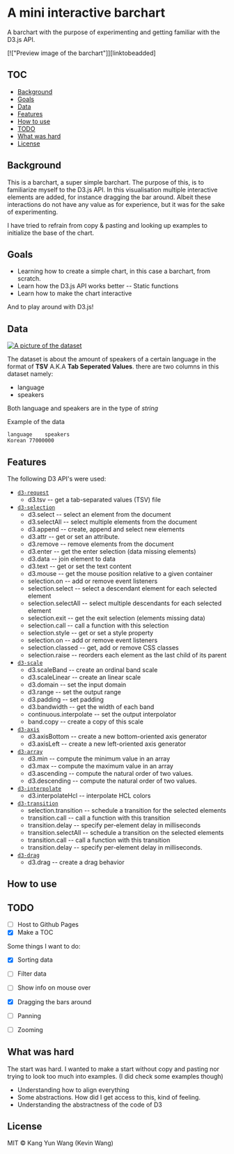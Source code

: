 # A mini interactive barchart 
A barchart with the purpose of experimenting and getting familiar with the D3.js API.

[!["Preview image of the barchart"]][linktobeadded]

## TOC
- [Background](#background)
- [Goals](#goals)
- [Data](#data)
- [Features](#features)
- [How to use](#how-to-use)
- [TODO](#todo)
- [What was hard](#what-was-hard)
- [License](#license)

## Background
This is a barchart, a super simple barchart. The purpose of this,
is to familiarize myself to the D3.js API. In this visualisation multiple interactive elements are
added, for instance dragging the bar around. Albeit these interactions do not
have any value as for experience, but it was for the sake of experimenting.

I have tried to refrain from copy & pasting and looking up examples to initialize the base of the chart.

## Goals
- Learning how to create a simple chart, in this case a barchart, from scratch.
- Learn how the D3.js API works better -- Static functions
- Learn how to make the chart interactive

And to play around with D3.js!

## Data 
[![A picture of the dataset][dataPrev]][dataPrev]

The dataset is about the amount of speakers of a certain language in the format of **TSV** A.K.A **Tab Seperated Values**.
there are two columns in this dataset namely:
- language
- speakers

Both language and speakers are in the type of *string*

Example of the data
```
language	speakers
Korean 77000000
```

## Features
The following D3 API's were used:
- [`d3-request`](https://github.com/d3/d3-request)
	- d3.tsv -- get a tab-separated values (TSV) file
- [`d3-selection`](https://github.com/d3/d3-selection)
	- d3.select -- select an element from the document
	- d3.selectAll -- select multiple elements from the document
	- d3.append -- create, append and select new elements
	- d3.attr -- get or set an attribute.
	- d3.remove -- remove elements from the document
	- d3.enter -- get the enter selection (data missing elements)
	- d3.data -- join element to data
	- d3.text -- get or set the text content
	- d3.mouse -- get the mouse position relative to a given container
	- selection.on -- add or remove event listeners
	- selection.select -- select a descendant element for each selected element
	- selection.selectAll -- select multiple descendants for each selected element
	- selection.exit -- get the exit selection (elements missing data)
	- selection.call -- call a function with this selection
	- selection.style -- get or set a style property
	- selection.on -- add or remove event listeners
	- selection.classed -- get, add or remove CSS classes
	- selection.raise -- reorders each element as the last child of its parent
- [`d3-scale`](https://github.com/d3/d3-scale)
	- d3.scaleBand --  create an ordinal band scale
	- d3.scaleLinear -- create an linear scale
	- d3.domain -- set the input domain
	- d3.range -- set the output range
	- d3.padding -- set padding
	- d3.bandwidth -- get the width of each band
	- continuous.interpolate -- set the output interpolator
	- band.copy -- create a copy of this scale
- [`d3-axis`](https://github.com/d3/d3-axis)
	- d3.axisBottom -- create a new bottom-oriented axis generator
	- d3.axisLeft -- create a new left-oriented axis generator
- [`d3-array`](https://github.com/d3/d3-array)
	- d3.min -- compute the minimum value in an array 
	- d3.max -- compute the maximum value in an array
	- d3.ascending -- compute the natural order of two values.
	- d3.descending -- compute the natural order of two values.
- [`d3-interpolate`](https://github.com/d3/d3-interpolate)
	- d3.interpolateHcl -- interpolate HCL colors
- [`d3-transition`](https://github.com/d3/d3-interpolate)
	- selection.transition -- schedule a transition for the selected elements
	- transition.call -- call a function with this transition
	- transition.delay -- specify per-element delay in milliseconds
	- transition.selectAll -- schedule a transition on the selected elements
	- transition.call -- call a function with this transition
	- transition.delay -- specify per-element delay in milliseconds.
- [`d3-drag`](https://github.com/d3/d3-drag)
	- d3.drag -- create a drag behavior

## How to use


## TODO
- [ ] Host to Github Pages
- [x] Make a TOC

Some things I want to do:
- [x] Sorting data
- [ ] Filter data
- [ ] Show info on mouse over
- [x] Dragging the bars around
- [ ] Panning
- [ ] Zooming


## What was hard
The start was hard. I wanted to make a start without copy and pasting nor trying to look too much into examples. (I did check some examples though)
- Understanding how to align everything
- Some abstractions. How did I get access to this, kind of feeling.
- Understanding the abstractness of the code of D3


## License
MIT © Kang Yun Wang (Kevin Wang)

[dataPrev]: https://github.com/kyunwang/fe3-assessment-1/tree/master/images/dataShot.png
